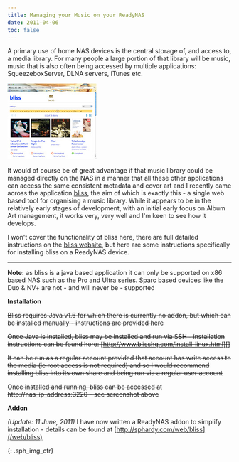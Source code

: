 ```yaml
---
title: Managing your Music on your ReadyNAS
date: 2011-04-06
toc: false
---
```


A primary use of home NAS devices is the central storage of, and access to, a media library. For many people a large portion of that library will be music, music that is also often being accessed by multiple applications: SqueezeboxServer, DLNA servers, iTunes etc.

[![Bliss Browser Shot][]][Bliss Image]

It would of course be of great advantage if that music library could be managed directly on the NAS in a manner that all these other applications can access the same consistent metadata and cover art and I recently came across the application [bliss][BlissHQ], the aim of which is exactly this - a single web based tool for organising a music library. While it appears to be in the relatively early stages of development, with an initial early focus on Album Art management, it works very, very well and I'm keen to see how it develops.

I won't cover the functionality of bliss here, there are full detailed instructions on the [bliss website][BlissHQ], but here are some instructions specifically for installing bliss on a ReadyNAS device.

****
**Note:** as bliss is a java based application it can only be supported on x86 based NAS such as the Pro and Ultra series. Sparc based devices like the Duo & NV+ are not - and will never be - supported

**Installation**

<del>Bliss requires Java v1.6 for which there is currently no addon, but which can be installed manually - instructions are provided [here](/web/readynas/installing-java-on-x86-readynas/)</del>

<del>Once Java is installed, bliss may be installed and run via SSH - installation instructions can be found here: [http://www.blisshq.com/install-linux.html][]</del>

<del>It can be run as a regular account provided that account has write access to the media (ie root access is not required) and so I would recommend installing bliss into its own share and being run via a regular user account</del>

<del>Once installed and running, bliss can be accessed at http://nas_ip_address:3220 - see screenshot above</del>

**Addon**

_(Update: 11 June, 2011)_ I have now written a ReadyNAS addon to simplify installation - details can be found at [http://sphardy.com/web/bliss](/web/bliss)

[BlissHQ]: http://blisshq.com

[http://www.blisshq.com/install-linux.html]: http://www.blisshq.com/install-linux.html

[Bliss Browser Shot]: /assets/images/readynas/BlissBrowserShot_tn.jpg
{: .sph_img_ctr}

[Bliss Image]: /assets/images/readynas/BlissBrowserShot.jpg "Screenshot of Bliss on ReadyNAS"


